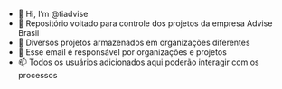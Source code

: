 - 👋 Hi, I’m @tiadvise
- 👀 Repositório voltado para controle dos projetos da empresa Advise Brasil
- 🌱 Diversos projetos armazenados em organizações diferentes
- 💞️ Esse email é responsável por organizações e projetos
- 📫 Todos os usuários adicionados aqui poderão interagir com os processos

<!---
tiadvise/tiadvise is a ✨ special ✨ repository because its `README.md` (this file) appears on your GitHub profile.
You can click the Preview link to take a look at your changes.
--->
